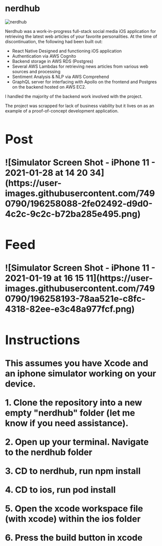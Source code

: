 # nerdhub
![nerdhub](https://user-images.githubusercontent.com/7490790/195183371-ed95f8c0-f20c-4e8a-8739-875d5ce72ee3.png)

Nerdhub was a work-in-progress full-stack social media iOS application for retrieving the latest web articles of your favorite personalities. At the time of discontinuation, the following had been built out:
- React Native Designed and functioning iOS application
- Authentication via AWS Cognito
- Backend storage in AWS RDS (Postgres)
- Several AWS Lambdas for retrieving news articles from various web sources and processing
- Sentiment Analysis & NLP via AWS Comprehend
- GraphQL server for interfacing with Apollo on the frontend and Postgres on the backend hosted on AWS EC2.

I handled the majority of the backend work involved with the project.

The project was scrapped for lack of business viability but it lives on as an example of a proof-of-concept development application.

<h1><Application Screenshots</h1>
<h2>Post</h2>
![Simulator Screen Shot - iPhone 11 - 2021-01-28 at 14 20 34](https://user-images.githubusercontent.com/7490790/196258088-2fe02492-d9d0-4c2c-9c2c-b72ba285e495.png)
<h2>Feed</h2>
![Simulator Screen Shot - iPhone 11 - 2021-01-19 at 16 15 11](https://user-images.githubusercontent.com/7490790/196258193-78aa521e-c8fc-4318-82ee-e3c48a977fcf.png)


<h2>Instructions</h2>

<p> This assumes you have Xcode and an iphone simulator working on your device. </p>
<p>1. Clone the repository into a new empty "nerdhub" folder (let me know if you need assistance).<p>
<p>2. Open up your terminal. Navigate to the nerdhub folder</p>  
<p>3. CD to nerdhub, run npm install</p>
<p>4. CD to ios, run pod install </p>
<p>5. Open the xcode workspace file (with xcode) within the ios folder</p>
<p>6. Press the build button in xcode </p>
